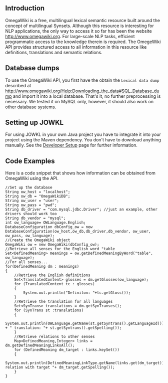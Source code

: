## Introduction ##
OmegaWiki is a free, multilingual lexical semantic resource built around the concept of multilingual Synsets. Although this resource is interesting for NLP applications, the only way to access it so far has been the website http://www.omegawiki.org. For large-scale NLP tasks, efficient programmatic access to the knowledge therein is required. The OmegeWiki API provides structured access to all information in this resource like definitions, translations and semantic relations.

## Database dumps ##

To use the OmegaWiki API, you first have the obtain the `Lexical data dump` described at http://www.omegawiki.org/Help:Downloading_the_data#SQL_Database_dump and import it into a local database. That's it, no further preprocessing is necessary. We tested it on MySQL only, however, it should also work on other database systems.

## Setting up JOWKL ##

For using JOWKL in your own Java project you have to integrate it into your project using the Maven dependency. You don't have to download anything manually. See the [Developer Setup](DeveloperTutorial.md) page for further information.

## Code Examples ##

Here is a code snippet that shows how information can be obtained from OmegaWiki using the API.

```
//Set up the database
String ow_host = "localhost";
String ow_db = "OmegaWikiDB";
String ow_user = "user";
String ow_pass = "pwd";
String db_driver = "com.mysql.jdbc.Driver"; //just an example, other drivers should work too
String db_vendor = "mysql";
int ow_language= OWLanguage.English;
DatabaseConfiguration dbConfig_ow = new DatabaseConfiguration(ow_host,ow_db,db_driver,db_vendor, ow_user, ow_pass, ow_language);
//Create the OmegaWiki object
OmegaWiki ow = new OmegaWiki(dbConfig_ow);
//Retrieve all senses for the English word "table
Set<DefinedMeaning> meanings = ow.getDefinedMeaningByWord("table", ow_language);
//For all senses...
for(DefinedMeaning dm : meanings)
{
	//Retrieve the English definitions
	Set<TranslatedContent> glosses = dm.getGlosses(ow_language);
	for (TranslatedContent tc : glosses)
	{
		System.out.println("Definiton: "+tc.getGloss());
	}
	//Retrieve the translation for all languages
	Set<SynTrans> translations = dm.getSynTranses();
	for (SynTrans st :translations)
	{
		System.out.println(OWLanguage.getName(st.getSyntrans().getLanguageId()) + " translation: "+ st.getSyntrans().getSpelling());
	}
	//Retrieve relations to other senses
	Map<DefinedMeaning,Integer> links = dm.getDefinedMeaningLinksAll();
	for (DefinedMeaning dm_target : links.keySet())
	{
		System.out.println(DefinedMeaningLinkType.getName(links.get(dm_target))+" relation with target "+ dm_target.getSpelling());
	}
}
```
